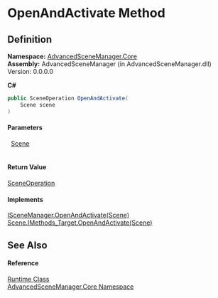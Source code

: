 # OpenAndActivate Method




## Definition
**Namespace:** <a href="N_AdvancedSceneManager_Core.md">AdvancedSceneManager.Core</a>  
**Assembly:** AdvancedSceneManager (in AdvancedSceneManager.dll) Version: 0.0.0.0

**C#**
``` C#
public SceneOperation OpenAndActivate(
	Scene scene
)
```



#### Parameters
<dl><dt>  <a href="T_AdvancedSceneManager_Models_Scene.md">Scene</a></dt><dd> </dd></dl>

#### Return Value
<a href="T_AdvancedSceneManager_Core_SceneOperation.md">SceneOperation</a>

#### Implements
<a href="M_AdvancedSceneManager_DependencyInjection_ISceneManager_OpenAndActivate.md">ISceneManager.OpenAndActivate(Scene)</a>  
<a href="M_AdvancedSceneManager_Models_Scene_IMethods_Target_OpenAndActivate.md">Scene.IMethods_Target.OpenAndActivate(Scene)</a>  


## See Also


#### Reference
<a href="T_AdvancedSceneManager_Core_Runtime.md">Runtime Class</a>  
<a href="N_AdvancedSceneManager_Core.md">AdvancedSceneManager.Core Namespace</a>  
